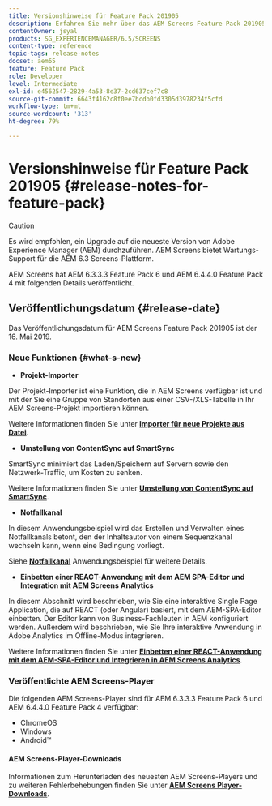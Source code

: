 ```yaml
---
title: Versionshinweise für Feature Pack 201905
description: Erfahren Sie mehr über das AEM Screens Feature Pack 201905, das am 16. Mai 2019 veröffentlicht wurde.
contentOwner: jsyal
products: SG_EXPERIENCEMANAGER/6.5/SCREENS
content-type: reference
topic-tags: release-notes
docset: aem65
feature: Feature Pack
role: Developer
level: Intermediate
exl-id: e4562547-2829-4a53-8e37-2cd637cef7c8
source-git-commit: 6643f4162c8f0ee7bcdb0fd3305d3978234f5cfd
workflow-type: tm+mt
source-wordcount: '313'
ht-degree: 79%

---
```


# Versionshinweise für Feature Pack 201905 {#release-notes-for-feature-pack}

>[!CAUTION]
>
>Es wird empfohlen, ein Upgrade auf die neueste Version von Adobe Experience Manager (AEM) durchzuführen. AEM Screens bietet Wartungs-Support für die AEM 6.3 Screens-Plattform.

AEM Screens hat AEM 6.3.3.3 Feature Pack 6 und AEM 6.4.4.0 Feature Pack 4 mit folgenden Details veröffentlicht.

## Veröffentlichungsdatum {#release-date}

Das Veröffentlichungsdatum für AEM Screens Feature Pack 201905 ist der 16. Mai 2019.

### Neue Funktionen {#what-s-new}

* **Projekt-Importer**

Der Projekt-Importer ist eine Funktion, die in AEM Screens verfügbar ist und mit der Sie eine Gruppe von Standorten aus einer CSV-/XLS-Tabelle in Ihr AEM Screens-Projekt importieren können.

Weitere Informationen finden Sie unter **[Importer für neue Projekte aus Datei](project-importer.md)**.

* **Umstellung von ContentSync auf SmartSync**

SmartSync minimiert das Laden/Speichern auf Servern sowie den Netzwerk-Traffic, um Kosten zu senken.

Weitere Informationen finden Sie unter **[Umstellung von ContentSync auf SmartSync](smartsync.md)**.

* **Notfallkanal**

In diesem Anwendungsbeispiel wird das Erstellen und Verwalten eines Notfallkanals betont, den der Inhaltsautor von einem Sequenzkanal wechseln kann, wenn eine Bedingung vorliegt.

Siehe **[Notfallkanal](emergency-channel.md)** Anwendungsbeispiel für weitere Details.

* **Einbetten einer REACT-Anwendung mit dem AEM SPA-Editor und Integration mit AEM Screens Analytics**

In diesem Abschnitt wird beschrieben, wie Sie eine interaktive Single Page Application, die auf REACT (oder Angular) basiert, mit dem AEM-SPA-Editor einbetten. Der Editor kann von Business-Fachleuten in AEM konfiguriert werden. Außerdem wird beschrieben, wie Sie Ihre interaktive Anwendung in Adobe Analytics im Offline-Modus integrieren.

Weitere Informationen finden Sie unter **[Einbetten einer REACT-Anwendung mit dem AEM-SPA-Editor und Integrieren in AEM Screens Analytics](embedding-react-app.md)**.

### Veröffentlichte AEM Screens-Player

Die folgenden AEM Screens-Player sind für AEM 6.3.3.3 Feature Pack 6 und AEM 6.4.4.0 Feature Pack 4 verfügbar:

* ChromeOS
* Windows
* Android™

#### AEM Screens-Player-Downloads

Informationen zum Herunterladen des neuesten AEM Screens-Players und zu weiteren Fehlerbehebungen finden Sie unter **[AEM Screens Player-Downloads](https://download.macromedia.com/screens/)**.
